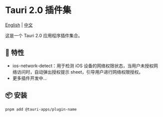 # Tauri 2.0 插件集

[English](README.md) | [中文](README_ZH.md)

这是一个 Tauri 2.0 应用程序插件集合。

## 🚀 特性

- ios-network-detect：用于检测 iOS 设备的网络权限状态，当用户未授权网络访问时，自动弹出授权提示 sheet，引导用户进行网络权限授权。
- 更多插件开发中...

## 📦 安装

```bash
pnpm add @tauri-apps/plugin-name
```
